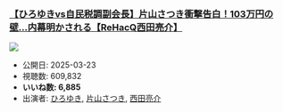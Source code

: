 ### [【ひろゆきvs自民税調副会長】片山さつき衝撃告白！103万円の壁…内幕明かされる【ReHacQ西田亮介】](https://www.youtube.com/watch?v=pwa90Vr8OF4)
[![](https://img.youtube.com/vi/pwa90Vr8OF4/sddefault.jpg)](https://www.youtube.com/watch?v=pwa90Vr8OF4)
-   公開日: 2025-03-23
-   視聴数: 609,832
-   **いいね数: 6,885**
-   出演者: [ひろゆき](/rehacq_fan/people/ひろゆき "wikilink"), [片山さつき](/rehacq_fan/people/片山さつき "wikilink"), [西田亮介](/rehacq_fan/people/西田亮介 "wikilink")
